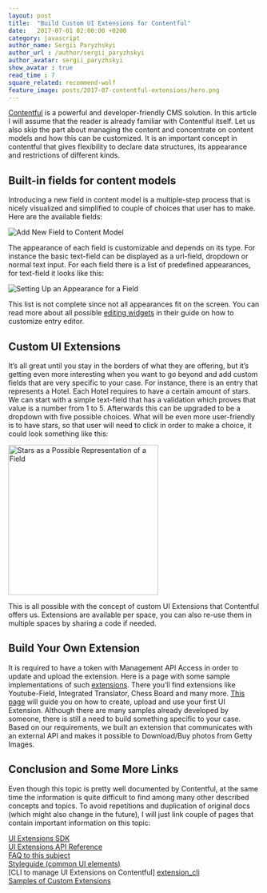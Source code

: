 ```yaml
---
layout: post
title:  "Build Custom UI Extensions for Contentful"
date:   2017-07-01 02:00:00 +0200
category: javascript
author_name: Sergii Paryzhskyi
author_url : /author/sergii_paryzhskyi
author_avatar: sergii_paryzhskyi
show_avatar : true
read_time : 7
square_related: recommend-wolf
feature_image: posts/2017-07-contentful-extensions/hero.png
---
```


[Contentful][contentful] is a powerful and developer-friendly CMS solution. In this article I will assume that the reader is already familiar with Contentful itself. Let us also skip the part about managing the content and concentrate on content models and how this can be customized. It is an important concept in contentful that gives flexibility to declare data structures, its appearance and restrictions of different kinds.

## Built-in fields for content models

Introducing a new field in content model is a multiple-step process that is nicely visualized and simplified to couple of choices that user has to make. Here are the available fields:

<img src="{{site.baseurl}}/img/posts/2017-07-contentful-extensions/fields.png" alt="Add New Field to Content Model" />

The appearance of each field is customizable and depends on its type. For instance the basic text-field can be displayed as a url-field, dropdown or normal text input. For each field there is a list of predefined appearances, for text-field it looks like this:

<img src="{{site.baseurl}}/img/posts/2017-07-contentful-extensions/appearance.png" alt="Setting Up an Appearance for a Field" />

This list is not complete since not all appearances fit on the screen. You can read more about all possible [editing widgets][editing_widgets] in their guide on how to customize entry editor.

## Custom UI Extensions

It’s all great until you stay in the borders of what they are offering, but it’s getting even more interesting when you want to go beyond and add custom fields that are very specific to your case. For instance, there is an entry that represents a Hotel. Each Hotel requires to have a certain amount of stars. We can start with a simple text-field that has a validation which proves that value is a number from 1 to 5. Afterwards this can be upgraded to be a dropdown with five possible choices. What will be even more user-friendly is to have stars, so that user will need to click in order to make a choice, it could look something like this:

<img src="{{site.baseurl}}/img/posts/2017-07-contentful-extensions/stars.jpg" alt="Stars as a Possible Representation of a Field" width="300" />

This is all possible with the concept of custom UI Extensions that Contentful offers us. Extensions are available per space, you can also re-use them in multiple spaces by sharing a code if needed.

## Build Your Own Extension

It is required to have a token with Management API Access in order to update and upload the extension. Here is a page with some sample implementations of such [extensions][all_samples]. There you’ll find extensions like Youtube-Field, Integrated Translator, Chess Board and many more. [This page][rating_dropdown_example] will guide you on how to  create, upload and use your first UI Extension.
Although there are many samples already developed by someone, there is still a need to build something specific to your case. Based on our requirements, we built an extension that communicates with an external API and makes it possible to Download/Buy photos from Getty Images.

## Conclusion and Some More Links

Even though this topic is pretty well documented by Contentful, at the same time the information is quite difficult to find among many other described concepts and topics. To avoid repetitions and duplication of original docs (which might also change in the future), I will just link couple of pages that contain important information on this topic:

[UI Extensions SDK][ui-extension-sdk]<br />
[UI Extensions API Reference][extension_api_reference]<br />
[FAQ to this subject][faq]<br />
[Styleguide (common UI elements)][styleguide]<br />
[CLI to manage UI Extensions on Contentful] [extension_cli]<br />
[Samples of Custom Extensions][sample_extensions]

[all_samples]: https://www.contentful.com/developers/docs/concepts/uiextensions/
[rating_dropdown_example]: https://github.com/contentful/extensions/tree/master/samples/rating-dropdown
[editing_widgets]: https://www.contentful.com/r/knowledgebase/editing-widgets/
[contentful]: http://contentful.com
[ui-extension-sdk]: https://github.com/contentful/ui-extensions-sdk
[extension_api_reference]: https://github.com/contentful/ui-extensions-sdk/blob/master/docs/ui-extensions-sdk-frontend.md
[faq]: https://github.com/contentful/ui-extensions-sdk/blob/master/FAQ.md
[styleguide]: http://contentful.github.io/ui-extensions-sdk/styleguide/
[extension_cli]: https://github.com/contentful/contentful-extension-cli
[sample_extensions]: https://www.contentful.com/developers/docs/concepts/uiextensions/
